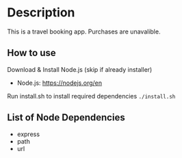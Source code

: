# Description
This is a travel booking app. Purchases are unavalible. 

## How to use
Download & Install Node.js (skip if already installer)
- Node.js: https://nodejs.org/en 

Run install.sh to install required dependencies
`./install.sh`

## List of Node Dependencies
- express
- path
- url
